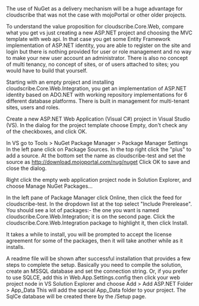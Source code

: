 
The use of NuGet as a delivery mechanism will be a huge advantage for cloudscribe that was not the case with mojoPortal or other older projects.

To understand the value proposition for cloudscribe.Core.Web, compare what you get vs just creating a new ASP.NET project and choosing the MVC template with web api. In that case you get some Entity Framework implementation of ASP.NET identity, you are able to register on the site and login but there is nothing provided for user or role management and no way to make your new user account an administrator. There is also no concept of multi tenancy, no concept of sites, or of users attached to sites; you would have to build that yourself.

Starting with an empty project and installing cloudscribe.Core.Web.Integration, you get an implementation of ASP.NET identity based on ADO.NET with working repository implementations for 6 different database platforms. There is built in management for multi-tenant sites, users and roles.

Create a new ASP.NET Web Application (Visual C#) project in Visual Studio (VS).
In the dialog for the project template choose Empty, don't check any of the checkboxes, and click OK.

In VS go to Tools > NuGet Package Manager > Package Manager Settings
In the left pane click on Package Sources.
In the top right click the "plus" to add a source.
At the bottom set the name as cloudscribe-test and set the source as
http://download.mojoportal.com/nug/nuget
Click OK to save and close the dialog.

Right click the empty web application project node in Solution Explorer, and choose Manage NuGet Packages...

In the left pane of Package Manager click Online, then click the feed for cloudscribe-test.
In the dropdown list at the top select "Include Prerelease".
You should see a lot of packages:- the one you want is named cloudscribe.Core.Web.Integration; it is on the second page.
Click the cloudscribe.Core.Web.Integration package to highlight it, then click Install.

It takes a while to install, you will be prompted to accept the license agreement for some of the packages, then it will take another while as it installs.

A readme file will be shown after successful installation that provides a few steps to complete the setup.
Basically you need to compile the solution, create an MSSQL database and set the connection string.
Or, if you prefer to use SQLCE, add this in Web.App.Settings.config
<add key="DbPlatform" value="sqlce"/>
then click your web project node in VS Solution Explorer and choose Add > Add ASP.NET Folder > App_Data
This will add the special App_Data folder to your project. The SqlCe database will be created there by the /Setup page.
